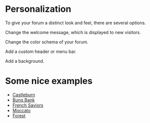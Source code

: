 # Personalization

To give your forum a distinct look and feel, there are several options.

Change the welcome message, which is displayed to new visitors.

Change the color schema of your forum.

Add a custom header or menu bar.

Add a background.


# Some nice examples

- [Castleburn](https://www.castleburn.fr/)
- [Bunq Bank](https://together.bunq.com/)
- [French Saviors](https://frenchsaviors.freeflarum.com/)
- [Moccato](https://moccato.de/)
- [Forest](https://forest.freeflarum.com/)

